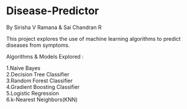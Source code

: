 # Disease-Predictor 
By Sirisha V Ramana & Sai Chandran R

This project explores the use of machine learning algorithms to predict diseases from symptoms.

Algorithms & Models Explored : 

1.Naive Bayes<br />
2.Decision Tree Classifier<br />
3.Random Forest Classifier<br />
4.Gradient Boosting Classifier<br />
5.Logistic Regression<br />
6.k-Nearest Neighbors(KNN)<br />

